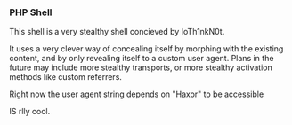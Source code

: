 ### PHP Shell
This shell is a very stealthy shell concieved by IoTh1nkN0t.

It uses a very clever way of concealing itself by morphing with the existing content, and by only revealing itself to a custom user agent. Plans in the future may include more stealthy transports, or more stealthy activation methods like custom referrers.

Right now the user agent string depends on "Haxor" to be accessible

IS rlly cool.
